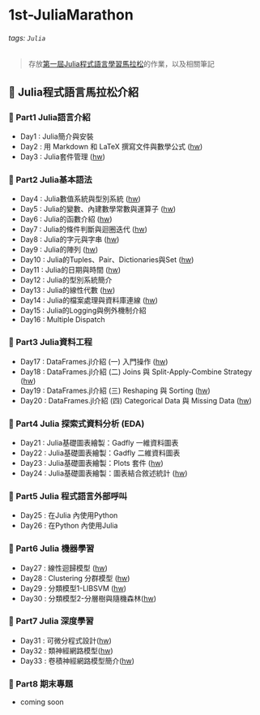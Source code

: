 # 1st-JuliaMarathon

###### tags: `Julia`

> 存放[第一屆Julia程式語言學習馬拉松](https://julia.cupoy.com/)的作業，以及相關筆記

## :memo: Julia程式語言馬拉松介紹

### :dart: Part1 Julia語言介紹
- Day1 : Julia簡介與安裝
- Day2 : 用 Markdown 和 LaTeX 撰寫文件與數學公式 ([hw](https://github.com/fourfire11/1st-JuliaMarathon/blob/master/homework/Day_002_hw.ipynb))
- Day3 : Julia套件管理 ([hw](https://github.com/fourfire11/1st-JuliaMarathon/blob/master/homework/Day_003_hw.ipynb))

### :dart: Part2 Julia基本語法
- Day4 : Julia數值系統與型別系統 ([hw](https://github.com/fourfire11/1st-JuliaMarathon/blob/master/homework/Day_004_hw.ipynb))
- Day5 : Julia的變數、內建數學常數與運算子 ([hw](https://github.com/fourfire11/1st-JuliaMarathon/blob/master/homework/Day_005_hw.ipynb))
- Day6 : Julia的函數介紹 ([hw](https://github.com/fourfire11/1st-JuliaMarathon/blob/master/homework/Day_006_hw.ipynb))
- Day7 : Julia的條件判斷與迴圈迭代 ([hw](https://github.com/fourfire11/1st-JuliaMarathon/blob/master/homework/Day_007_hw.ipynb))
- Day8 : Julia的字元與字串 ([hw](https://github.com/fourfire11/1st-JuliaMarathon/blob/master/homework/Day_008_hw.ipynb))
- Day9 : Julia的陣列 ([hw](https://github.com/fourfire11/1st-JuliaMarathon/blob/master/homework/Day_009_hw.ipynb))
- Day10 : Julia的Tuples、Pair、Dictionaries與Set ([hw](https://github.com/fourfire11/1st-JuliaMarathon/blob/master/homework/Day_010_hw.ipynb))
- Day11 : Julia的日期與時間 ([hw](https://github.com/fourfire11/1st-JuliaMarathon/blob/master/homework/Day_011_hw.ipynb))
- Day12 : Julia的型別系統簡介
- Day13 : Julia的線性代數 ([hw](https://github.com/fourfire11/1st-JuliaMarathon/blob/master/homework/Day_013_hw.ipynb))
- Day14 : Julia的檔案處理與資料庫連線 ([hw](https://github.com/fourfire11/1st-JuliaMarathon/blob/master/homework/Day_014_hw.ipynb))
- Day15 : Julia的Logging與例外機制介紹
- Day16 : Multiple Dispatch
### :dart: Part3 Julia資料工程
- Day17 : DataFrames.jl介紹 (一) 入門操作 ([hw](https://github.com/fourfire11/1st-JuliaMarathon/blob/master/homework/Day_017_hw.ipynb))
- Day18 : DataFrames.jl介紹 (二) Joins 與 Split-Apply-Combine Strategy ([hw](https://github.com/fourfire11/1st-JuliaMarathon/blob/master/homework/Day_018_hw.ipynb))
- Day19 : DataFrames.jl介紹 (三) Reshaping 與 Sorting ([hw](https://github.com/fourfire11/1st-JuliaMarathon/blob/master/homework/Day_019_hw.ipynb))
- Day20 : DataFrames.jl介紹 (四) Categorical Data 與 Missing Data ([hw](https://github.com/fourfire11/1st-JuliaMarathon/blob/master/homework/Day_020_hw.ipynb))
### :dart: Part4 Julia 探索式資料分析 (EDA)
- Day21 : Julia基礎圖表繪製：Gadfly 一維資料圖表
- Day22 : Julia基礎圖表繪製：Gadfly 二維資料圖表
- Day23 : Julia基礎圖表繪製：Plots 套件 ([hw](https://github.com/fourfire11/1st-JuliaMarathon/blob/master/homework/Day_023_hw.ipynb))
- Day24 : Julia基礎圖表繪製：圖表結合敘述統計 ([hw](https://github.com/fourfire11/1st-JuliaMarathon/blob/master/homework/Day_024_hw.ipynb))
### :dart: Part5 Julia 程式語言外部呼叫
- Day25 : 在Julia 內使用Python
- Day26 : 在Python 內使用Julia
### :dart: Part6 Julia 機器學習
- Day27 : 線性迴歸模型 ([hw](https://github.com/fourfire11/1st-JuliaMarathon/blob/master/homework/Day_027_hw.ipynb))
- Day28 : Clustering 分群模型 ([hw](https://github.com/fourfire11/1st-JuliaMarathon/blob/master/homework/Day_028_hw.ipynb))
- Day29 : 分類模型1-LIBSVM ([hw](https://github.com/fourfire11/1st-JuliaMarathon/blob/master/homework/Day_029_hw.ipynb))
- Day30 : 分類模型2-分層樹與隨機森林([hw](https://github.com/fourfire11/1st-JuliaMarathon/blob/master/homework/Day_030_hw.ipynb))
### :dart: Part7 Julia 深度學習
- Day31 : 可微分程式設計([hw](https://github.com/fourfire11/1st-JuliaMarathon/blob/master/homework/Day_031_hw.ipynb))
- Day32 : 類神經網路模型([hw](https://github.com/fourfire11/1st-JuliaMarathon/blob/master/homework/Day_032_hw.ipynb))
- Day33 : 卷積神經網路模型簡介([hw](https://github.com/fourfire11/1st-JuliaMarathon/blob/master/homework/Day_033_hw.ipynb))
### :dart: Part8 期末專題
- coming soon
